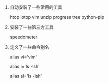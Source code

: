 1. 自动安装了一些常用的工具

    htop iotop vim unzip progress tree python-pip

2. 安装了一些第三方工具

    speedometer
    
3. 定义了一些命令别名

    alias vi='vim'
    
    alias l='ls -lsh'
    
    alias sl='ls -lsh'
